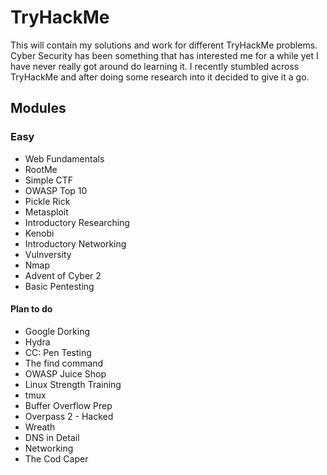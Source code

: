 # TryHackMe

This will contain my solutions and work for different TryHackMe problems. Cyber Security has been something that has interested me for a while yet I have never really got around do learning it. I recently stumbled across TryHackMe and after doing some research into it decided to give it a go.

## Modules

### Easy
* Web Fundamentals
* RootMe
* Simple CTF
* OWASP Top 10
* Pickle Rick
* Metasploit
* Introductory Researching
* Kenobi
* Introductory Networking
* Vulnversity
* Nmap
* Advent of Cyber 2
* Basic Pentesting

#### Plan to do
* Google Dorking
* Hydra
* CC: Pen Testing
* The find command
* OWASP Juice Shop
* Linux Strength Training
* tmux
* Buffer Overflow Prep
* Overpass 2 - Hacked
* Wreath
* DNS in Detail
* Networking
* The Cod Caper